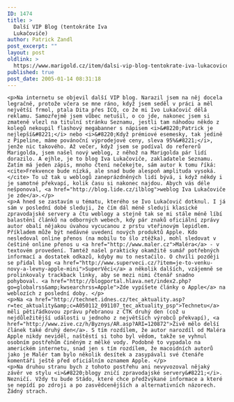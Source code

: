 ```yaml
---
ID: 1474
title: >
  Další VIP Blog (tentokráte Iva
  Lukačoviče)
author: Patrick Zandl
post_excerpt: ""
layout: post
oldlink: >
  https://www.marigold.cz/item/dalsi-vip-blog-tentokrate-iva-lukacovice
published: true
post_date: 2005-01-14 08:31:18
---
```

	<p>Na internetu se objevil další VIP blog. Narazil jsem na něj docela legračně, protože včera se mne ráno, když jsem seděl v práci a měl největší frmol, ptala Dita přes ICQ, co že mi Ivo Lukačovič dělá reklamu. Samozřejmě jsem vůbec netušil, o co jde, nakonec jsem si zmateně vlezl na titulní stránku Seznamu, jestli tam náhodou někdo z kolegů nekoupil flashový megabanner s nápisem <i>&#8220;Patrick je nejlepší&#8221;</i> nebo <i>&#8220;Když prémiové esemesky, tak jedině z Pipeline, máme povánoční výprodejové ceny, sleva 95%&#8221;</i>, jenže nic takového. Až večer, když jsem se podíval do refererů Marigolda, jsem našel nový weblog, z něhož na Marigolda pár lidí dorazilo. A ejhle, je to blog Iva Lukačoviče, zakladatele Seznamu. Zatím má jeden zápis, mnoho čtení nečekejte, sám autor k tomu říká: <cite>Frekvence bude nízká, ale snad bude alespoň amplituda vysoká.</cite> To už tak u weblogů zaneprázdněných lidí bývá, i když někdy i je samotné překvapí, kolik času si nakonec najdou. Abych vás déle nešponoval, <a href="http://blog.lide.cz/ilblog">weblog Iva Lukačoviče je zde</a>.</p>
	<p>A hned se zastavím u tématu, kterého se Ivo Lukačovič dotknul. I já sám v poslední době sleduji, že čím dál méně sleduji klasické zpravodajské servery a čtu weblogy a stejně tak se mi stále méně líbí balastění článků na odborných webech, kdy pár znaků oficiální zprávy autor obalí nějakou úvahou vycucanou z prstu vteřinovým lepidlem. Příkladem může být nedávné uvedení nových produktů Apple. Kdo nesledoval online přenos (na mobilu to šlo ztěžka), mohl sledovat v češtině online přenos u <a href="http://www.maler.cz">Maléra</a> - v textovém provedení. Tamtéž našel prakticky okamžitě sumář potřebných informací a dostatek odkazů, kdyby mu to nestačilo. O chvíli později se přidal blog <a href="http://www.superveci.cz/?item=je-to-venku-novy-a-levny-apple-mini">SuperVěci</a> a několik dalších, vzájemně se prolinkovaly trackback linky, aby se mezi nimi čtenář snadno pohyboval. <a href="http://blogportal.hlava.net/index2.php?go=globalrss&amp;kwsearchrss=Apple">Zde vypíšete články o Apple</a> na weblozích z poslední doby. </p>
	<p>Na <a href="http://technet.idnes.cz/tec_aktuality.asp?r=tec_aktuality&amp;c=A050112_091107_tec_aktuality_psp">Technetu</a> měli pětiřádkovou zprávu přebranou z ČTK druhý den (což u nejdůležitější události u jednoho z největších výrobců překvapí), <a href="http://www.zive.cz/h/Byznys/AR.asp?ARI=120872">Živě mělo delší článek také druhý den</a>. S tím rozdílem, že autor narozdíl od Maléra Apple nikdy neviděl, naštěstí si toho byl vědom, takže se vyhnul osobním postřehům činěným z mělké vody. Podobně to vypadalo na americkém internetu, snad jen s tím rozdílem, že macoidních autorů jako je Malér tam bylo několik desítek a zasypávali své čtenáře komentáři ještě před oficiálním oznamem Apple. </p>
	<p>Na druhou stranu bych z tohoto postřehu ani nevyvozoval nějaký závěr ve stylu <i>&#8220;blogy zničí zpravodajské servery&#8221;</i>. Nezničí. Vždy tu bude Stádo, které chce předžvýkané informace a které se nepídí po zdroji a po zasvědcenějších a alternativních názorech. Žádný strach.
</p>